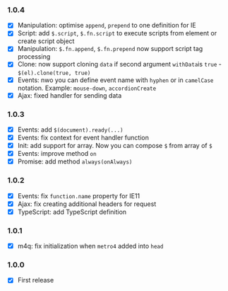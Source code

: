 ### 1.0.4
+ [x] Manipulation: optimise `append`, `prepend` to one definition for IE
+ [x] Script: add `$.script`, `$.fn.script` to execute scripts from element or create script object
+ [x] Manipulation: `$.fn.append`, `$.fn.prepend` now support script tag processing
+ [x] Clone: now support cloning `data` if second argument `withData`is `true` - `$(el).clone(true, true)`
+ [x] Events: nwo you can define event name with `hyphen` or in `camelCase` notation. Example: `mouse-down`, `accordionCreate`
+ [x] Ajax: fixed handler for sending data

### 1.0.3
+ [x] Events: add `$(document).ready(...)`
+ [x] Events: fix context for event handler function
+ [x] Init: add support for array. Now you can compose `$` from array of `$`
+ [x] Events: improve method `on`
+ [x] Promise: add method `always(onAlways)`

### 1.0.2
+ [x] Events: fix `function.name` property for IE11
+ [x] Ajax: fix creating additional headers for request
+ [x] TypeScript: add TypeScript definition 

### 1.0.1
+ [x] m4q: fix initialization when `metro4` added into `head` 

### 1.0.0
+ [x] First release